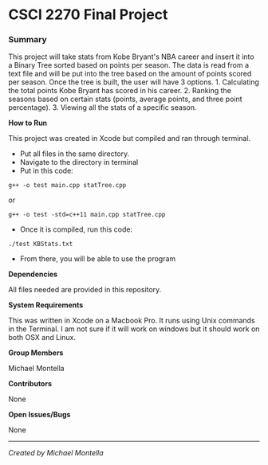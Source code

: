 # CSCI 2270 Final Project

### Summary

This project will take stats from Kobe Bryant's NBA career and insert it into a Binary Tree sorted based on points per season.  The data is read from a text file and will be put into the tree based on the amount of points scored per season.  Once the tree is built, the user will have 3 options.  1. Calculating the total points Kobe Bryant has scored in his career.  2. Ranking the seasons based on certain stats (points, average points, and three point percentage). 3. Viewing all the stats of a specific season.

**How to Run**

This project was created in Xcode but compiled and ran through terminal.  
* Put all files in the same directory.  
* Navigate to the directory in terminal
* Put in this code: 
```
g++ -o test main.cpp statTree.cpp
```
or
```
g++ -o test -std=c++11 main.cpp statTree.cpp
```
* Once it is compiled, run this code: 
```
./test KBStats.txt
```
* From there, you will be able to use the program

**Dependencies**

All files needed are provided in this repository.

**System Requirements**

This was written in Xcode on a Macbook Pro.  It runs using Unix commands in the Terminal.  I am not sure if it will work on windows but it should work on both OSX and Linux.

**Group Members**

Michael Montella

**Contributors**

None

**Open Issues/Bugs**

None

----
*Created by Michael Montella*
